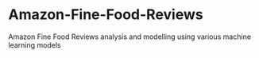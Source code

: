 # Amazon-Fine-Food-Reviews
Amazon Fine Food Reviews analysis and modelling using various machine learning models
